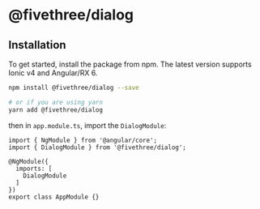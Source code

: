 # @fivethree/dialog

## Installation
To get started, install the package from npm. The latest version supports Ionic v4 and Angular/RX 6.

```bash
npm install @fivethree/dialog --save

# or if you are using yarn
yarn add @fivethree/dialog
```

then in `app.module.ts`, import the `DialogModule`:

```TS
import { NgModule } from '@angular/core';
import { DialogModule } from '@fivethree/dialog';

@NgModule({
  imports: [
    DialogModule
  ]
})
export class AppModule {}
```


